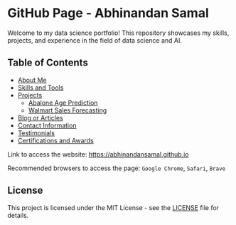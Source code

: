 # GitHub Page - Abhinandan Samal

Welcome to my data science portfolio! This repository showcases my skills, projects, and experience in the field of data science and AI. 

## Table of Contents
- [About Me](#about-me)
- [Skills and Tools](#skills-and-tools)
- [Projects](#projects)
  - [Abalone Age Prediction](#abalone-age-prediction-using-machine-learning)
  - [Walmart Sales Forecasting](#walmart-sales-forecasting-using-machine-learning)
- [Blog or Articles](#blog-or-articles)
- [Contact Information](#contact-information)
- [Testimonials](#testimonials)
- [Certifications and Awards](#certifications-and-awards)

Link to access the website: https://abhinandansamal.github.io

Recommended browsers to access the page: `Google Chrome`, `Safari`, `Brave` 

## License
This project is licensed under the MIT License - see the [LICENSE](https://github.com/abhinandansamal/abhinandansamal.github.io/blob/main/LICENSE) file for details.